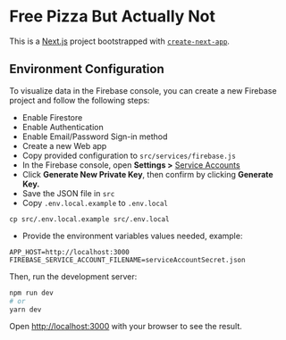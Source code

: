 # Free Pizza But Actually Not

This is a [Next.js](https://nextjs.org/) project bootstrapped with [`create-next-app`](https://github.com/vercel/next.js/tree/canary/packages/create-next-app).

## Environment Configuration

To visualize data in the Firebase console, you can create a new Firebase project and follow the following steps:

- Enable Firestore
- Enable Authentication
- Enable Email/Password Sign-in method
- Create a new Web app
- Copy provided configuration to `src/services/firebase.js`
- In the Firebase console, open **Settings >** [Service Accounts](https://console.firebase.google.com/project/_/settings/serviceaccounts/adminsdk)
- Click **Generate New Private Key**, then confirm by clicking **Generate Key.**
- Save the JSON file in `src`
- Copy `.env.local.example` to `.env.local`

```
cp src/.env.local.example src/.env.local
```

- Provide the environment variables values needed, example:

```
APP_HOST=http://localhost:3000
FIREBASE_SERVICE_ACCOUNT_FILENAME=serviceAccountSecret.json
```

Then, run the development server:

```bash
npm run dev
# or
yarn dev
```

Open [http://localhost:3000](http://localhost:3000) with your browser to see the result.
